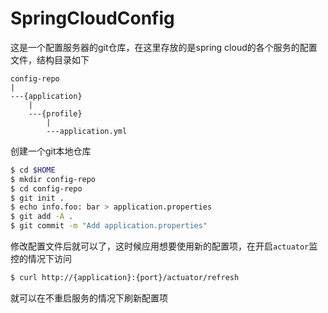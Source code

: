 # SpringCloudConfig

这是一个配置服务器的git仓库，在这里存放的是spring cloud的各个服务的配置文件，结构目录如下

```
config-repo
|
---{application}
	|
	---{profile}
		|
		---application.yml
```

创建一个git本地仓库

```bash
$ cd $HOME
$ mkdir config-repo
$ cd config-repo
$ git init .
$ echo info.foo: bar > application.properties
$ git add -A .
$ git commit -m "Add application.properties"
```

修改配置文件后就可以了，这时候应用想要使用新的配置项，在开启`actuator`监控的情况下访问

```bash
$ curl http://{application}:{port}/actuator/refresh
```

就可以在不重启服务的情况下刷新配置项
